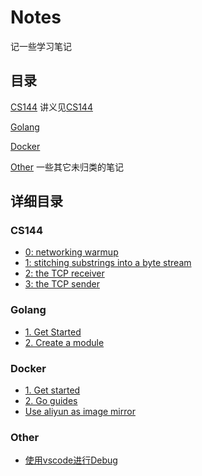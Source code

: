 # Notes

记一些学习笔记

## 目录

[CS144](README.md#cs144)
讲义见[CS144](https://cs144.github.io/)

[Golang](README.md#Golang)

[Docker](README.md#Docker)

[Other](README.md#Other)
一些其它未归类的笔记

## 详细目录

### CS144

- [0: networking warmup](CS144/0:%20networking%20warmup.md)
- [1: stitching substrings into a byte stream](CS144/1:%20stitching%20substrings%20into%20a%20byte%20stream.md)
- [2: the TCP receiver](CS144/2:%20the%20TCP%20receiver.md)
- [3: the TCP sender](CS144/3:%20the%20TCP%20sender.md)

### Golang

- [1. Get Started](Golang/1.%20Get%20Started.md)
- [2. Create a module](Golang/2.%20Create%20a%20module.md)

### Docker

- [1. Get started](Docker/1.%20Get%20started.md)
- [2. Go guides](Docker/2.%20Go%20guides.md)
- [Use aliyun as image mirror](Docker/Use%20aliyun%20as%20image%20mirror.md)

### Other

- [使用vscode进行Debug](Other/How%20to%20debug%20using%20vscode)

